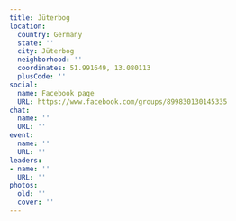 ```yaml
---
title: Jüterbog
location:
  country: Germany
  state: ''
  city: Jüterbog
  neighborhood: ''
  coordinates: 51.991649, 13.080113
  plusCode: ''
social:
  name: Facebook page
  URL: https://www.facebook.com/groups/899830130145335
chat:
  name: ''
  URL: ''
event:
  name: ''
  URL: ''
leaders:
- name: ''
  URL: ''
photos:
  old: ''
  cover: ''
---
```

